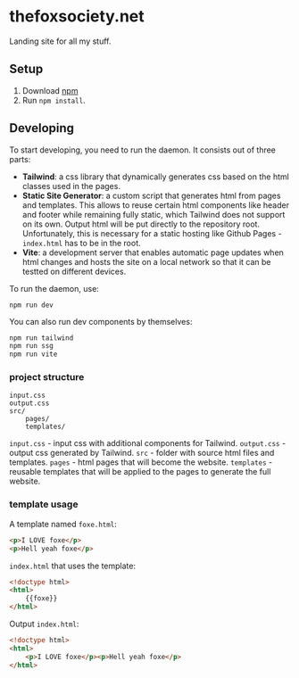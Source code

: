 # thefoxsociety.net

Landing site for all my stuff.

## Setup

1. Download [npm](https://nodejs.org/en/download/)
2. Run `npm install`.

## Developing

To start developing, you need to run the daemon. It consists out of three parts:

- **Tailwind**: a css library that dynamically generates css based on the html classes used in the pages.
- **Static Site Generator**: a custom script that generates html from pages and templates. This allows to reuse certain html components like header and footer while remaining fully static, which Tailwind does not support on its own. Output html will be put directly to the repository root. Unfortunately, this is necessary for a static hosting like Github Pages - `index.html` has to be in the root.
- **Vite**: a development server that enables automatic page updates when html changes and hosts the site on a local network so that it can be testted on different devices.


To run the daemon, use:

```
npm run dev
```

You can also run dev components by themselves:

```bash
npm run tailwind
npm run ssg
npm run vite
```

### project structure

```
input.css
output.css
src/
	pages/
	templates/
```

`input.css` - input css with additional components for Tailwind.
`output.css` - output css generated by Tailwind.
`src` - folder with source html files and templates.
`pages` - html pages that will become the website.
`templates` - reusable templates that will be applied to the pages to generate the full website.

### template usage

A template named `foxe.html`:
```html
<p>I LOVE foxe</p>
<p>Hell yeah foxe</p>
```

`index.html` that uses the template:
```html
<!doctype html>
<html>
	{{foxe}}
</html>
```

Output `index.html`:

```html
<!doctype html>
<html>
	<p>I LOVE foxe</p><p>Hell yeah foxe</p>
</html>
```

